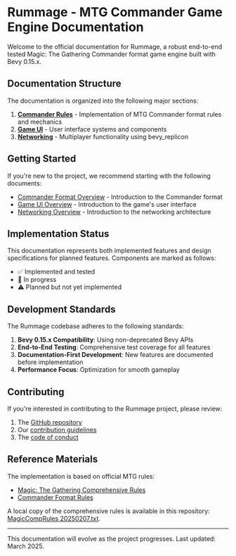 # Rummage - MTG Commander Game Engine Documentation

Welcome to the official documentation for Rummage, a robust end-to-end tested Magic: The Gathering Commander format game engine built with Bevy 0.15.x.

## Documentation Structure

The documentation is organized into the following major sections:

1. **[Commander Rules](commander/index.md)** - Implementation of MTG Commander format rules and mechanics
2. **[Game UI](game_gui/index.md)** - User interface systems and components
3. **[Networking](networking/index.md)** - Multiplayer functionality using bevy_replicon

## Getting Started

If you're new to the project, we recommend starting with the following documents:

- [Commander Format Overview](commander/overview/index.md) - Introduction to the Commander format
- [Game UI Overview](game_gui/overview.md) - Introduction to the game's user interface
- [Networking Overview](networking/core/architecture_overview.md) - Introduction to the networking architecture

## Implementation Status

This documentation represents both implemented features and design specifications for planned features. Components are marked as follows:

- ✅ Implemented and tested
- 🔄 In progress
- ⚠️ Planned but not yet implemented

## Development Standards

The Rummage codebase adheres to the following standards:

1. **Bevy 0.15.x Compatibility**: Using non-deprecated Bevy APIs
2. **End-to-End Testing**: Comprehensive test coverage for all features
3. **Documentation-First Development**: New features are documented before implementation
4. **Performance Focus**: Optimization for smooth gameplay

## Contributing

If you're interested in contributing to the Rummage project, please review:

1. The [GitHub repository](https://github.com/your-org/rummage)
2. Our [contribution guidelines](CONTRIBUTING.md)
3. The [code of conduct](CODE_OF_CONDUCT.md)

## Reference Materials

The implementation is based on official MTG rules:

- [Magic: The Gathering Comprehensive Rules](https://magic.wizards.com/en/rules)
- [Commander Format Rules](https://mtgcommander.net/index.php/rules/)

A local copy of the comprehensive rules is available in this repository: [MagicCompRules 20250207.txt](MagicCompRules%2020250207.txt).

---

This documentation will evolve as the project progresses. Last updated: March 2025. 